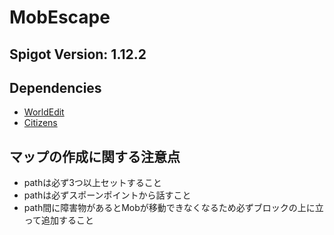 # MobEscape
## Spigot Version: 1.12.2
## Dependencies
- [WorldEdit](https://dev.bukkit.org/projects/worldedit)
- [Citizens](https://dev.bukkit.org/projects/citizens)
## マップの作成に関する注意点
- pathは必ず3つ以上セットすること
- pathは必ずスポーンポイントから話すこと
- path間に障害物があるとMobが移動できなくなるため必ずブロックの上に立って追加すること